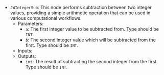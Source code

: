 - `JWIntegerSub`: This node performs subtraction between two integer values, providing a simple arithmetic operation that can be used in various computational workflows.
    - Parameters:
        - `a`: The first integer value to be subtracted from. Type should be `INT`.
        - `b`: The second integer value which will be subtracted from the first. Type should be `INT`.
    - Inputs:
    - Outputs:
        - `int`: The result of subtracting the second integer from the first. Type should be `INT`.
